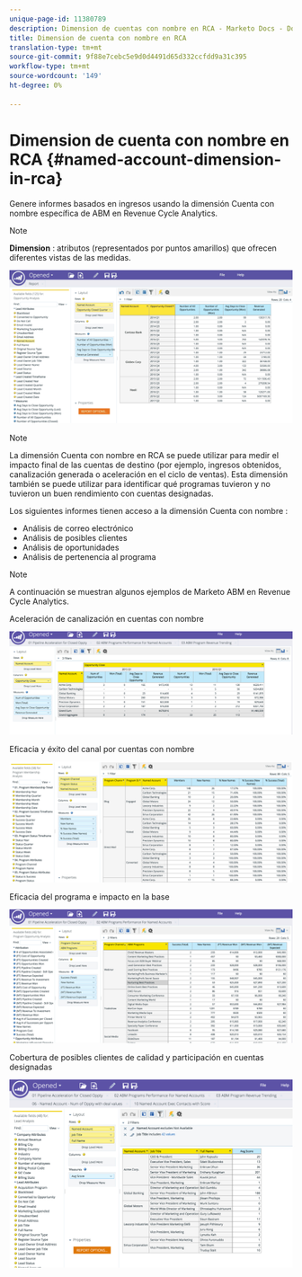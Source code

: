 ```yaml
---
unique-page-id: 11380789
description: Dimension de cuentas con nombre en RCA - Marketo Docs - Documentación del producto
title: Dimension de cuenta con nombre en RCA
translation-type: tm+mt
source-git-commit: 9f88e7cebc5e9d0d4491d65d332ccfdd9a31c395
workflow-type: tm+mt
source-wordcount: '149'
ht-degree: 0%

---
```



# Dimension de cuenta con nombre en RCA {#named-account-dimension-in-rca}

Genere informes basados en ingresos usando la dimensión Cuenta con nombre específica de ABM en Revenue Cycle Analytics.

>[!NOTE]
>
>**Dimension** : atributos (representados por puntos amarillos) que ofrecen diferentes vistas de las medidas.

![](assets/one-2.png)

>[!NOTE]
>
>La dimensión Cuenta con nombre en RCA se puede utilizar para medir el impacto final de las cuentas de destino (por ejemplo, ingresos obtenidos, canalización generada o aceleración en el ciclo de ventas). Esta dimensión también se puede utilizar para identificar qué programas tuvieron y no tuvieron un buen rendimiento con cuentas designadas.

Los siguientes informes tienen acceso a la dimensión Cuenta con nombre :

* Análisis de correo electrónico
* Análisis de posibles clientes
* Análisis de oportunidades
* Análisis de pertenencia al programa

>[!NOTE]
>
>A continuación se muestran algunos ejemplos de Marketo ABM en Revenue Cycle Analytics.

Aceleración de canalización en cuentas con nombre

![](assets/two-1.png)

Eficacia y éxito del canal por cuentas con nombre

![](assets/three-2.png)

Eficacia del programa e impacto en la base

![](assets/four-3.png)

Cobertura de posibles clientes de calidad y participación en cuentas designadas

![](assets/five-2.png)
